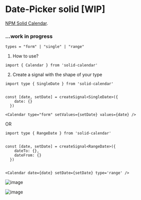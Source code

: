 # Date-Picker solid [WIP]

[NPM Solid Calendar](https://www.npmjs.com/package/solid-calendar?activeTab=readme).

### ...work in progress

```
types = "form" | "single" | "range"
```

1. How to use?

```
import { Calendar } from 'solid-calendar'
```

2. Create a signal with the shape of your type

```
import type { SingleDate } from 'solid-calendar'


const [date, setDate] = createSignal<SingleDate>({
    date: {}
  })

<Calendar type="form" setValues={setDate} values={date} />
```

OR

```
import type { RangeDate } from 'solid-calendar'


const [date, setDate] = createSignal<RangeDate>({
    dateTo: {},
    dateFrom: {}
  })


<Calendar date={date} setDate={setDate} type='range' />
```

![image](https://github.com/c4miloarriagada/Calendar/assets/95378920/dd3d7c8d-7664-43f4-8d95-d973f1320e22)

![image](https://github.com/c4miloarriagada/Calendar/assets/95378920/d2050087-9d25-46c5-8420-4b39ef88a666)
